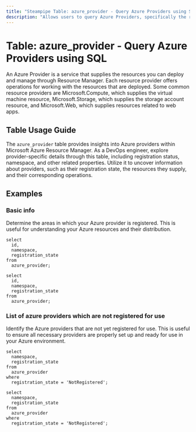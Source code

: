 ```yaml
---
title: "Steampipe Table: azure_provider - Query Azure Providers using SQL"
description: "Allows users to query Azure Providers, specifically the registration status, namespace, and other related properties, providing insights into the Azure resource providers' registration state."
---
```


# Table: azure_provider - Query Azure Providers using SQL

An Azure Provider is a service that supplies the resources you can deploy and manage through Resource Manager. Each resource provider offers operations for working with the resources that are deployed. Some common resource providers are Microsoft.Compute, which supplies the virtual machine resource, Microsoft.Storage, which supplies the storage account resource, and Microsoft.Web, which supplies resources related to web apps.

## Table Usage Guide

The `azure_provider` table provides insights into Azure providers within Microsoft Azure Resource Manager. As a DevOps engineer, explore provider-specific details through this table, including registration status, namespace, and other related properties. Utilize it to uncover information about providers, such as their registration state, the resources they supply, and their corresponding operations.

## Examples

### Basic info
Determine the areas in which your Azure provider is registered. This is useful for understanding your Azure resources and their distribution.

```sql+postgres
select
  id,
  namespace,
  registration_state
from
  azure_provider;
```

```sql+sqlite
select
  id,
  namespace,
  registration_state
from
  azure_provider;
```

### List of azure providers which are not registered for use
Identify the Azure providers that are not yet registered for use. This is useful to ensure all necessary providers are properly set up and ready for use in your Azure environment.

```sql+postgres
select
  namespace,
  registration_state
from
  azure_provider
where
  registration_state = 'NotRegistered';
```

```sql+sqlite
select
  namespace,
  registration_state
from
  azure_provider
where
  registration_state = 'NotRegistered';
```